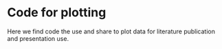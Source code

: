 # Code for plotting
Here we find code the use and share to plot data for literature publication and presentation use. 
